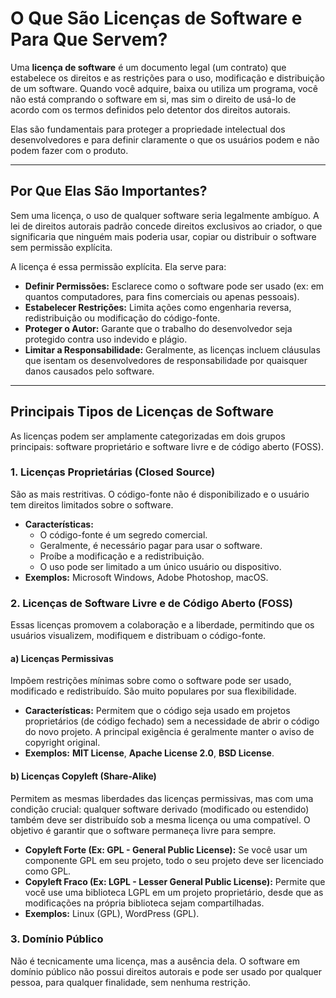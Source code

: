 # O Que São Licenças de Software e Para Que Servem?

Uma **licença de software** é um documento legal (um contrato) que estabelece os direitos e as restrições para o uso, modificação e distribuição de um software. Quando você adquire, baixa ou utiliza um programa, você não está comprando o software em si, mas sim o direito de usá-lo de acordo com os termos definidos pelo detentor dos direitos autorais.

Elas são fundamentais para proteger a propriedade intelectual dos desenvolvedores e para definir claramente o que os usuários podem e não podem fazer com o produto.

---

## Por Que Elas São Importantes?

Sem uma licença, o uso de qualquer software seria legalmente ambíguo. A lei de direitos autorais padrão concede direitos exclusivos ao criador, o que significaria que ninguém mais poderia usar, copiar ou distribuir o software sem permissão explícita.

A licença é essa permissão explícita. Ela serve para:

*   **Definir Permissões:** Esclarece como o software pode ser usado (ex: em quantos computadores, para fins comerciais ou apenas pessoais).
*   **Estabelecer Restrições:** Limita ações como engenharia reversa, redistribuição ou modificação do código-fonte.
*   **Proteger o Autor:** Garante que o trabalho do desenvolvedor seja protegido contra uso indevido e plágio.
*   **Limitar a Responsabilidade:** Geralmente, as licenças incluem cláusulas que isentam os desenvolvedores de responsabilidade por quaisquer danos causados pelo software.

---

## Principais Tipos de Licenças de Software

As licenças podem ser amplamente categorizadas em dois grupos principais: software proprietário e software livre e de código aberto (FOSS).

### 1. Licenças Proprietárias (Closed Source)

São as mais restritivas. O código-fonte não é disponibilizado e o usuário tem direitos limitados sobre o software.

*   **Características:**
    *   O código-fonte é um segredo comercial.
    *   Geralmente, é necessário pagar para usar o software.
    *   Proíbe a modificação e a redistribuição.
    *   O uso pode ser limitado a um único usuário ou dispositivo.
*   **Exemplos:** Microsoft Windows, Adobe Photoshop, macOS.

### 2. Licenças de Software Livre e de Código Aberto (FOSS)

Essas licenças promovem a colaboração e a liberdade, permitindo que os usuários visualizem, modifiquem e distribuam o código-fonte.

#### a) Licenças Permissivas

Impõem restrições mínimas sobre como o software pode ser usado, modificado e redistribuído. São muito populares por sua flexibilidade.

*   **Características:** Permitem que o código seja usado em projetos proprietários (de código fechado) sem a necessidade de abrir o código do novo projeto. A principal exigência é geralmente manter o aviso de copyright original.
*   **Exemplos:** **MIT License**, **Apache License 2.0**, **BSD License**.

#### b) Licenças Copyleft (Share-Alike)

Permitem as mesmas liberdades das licenças permissivas, mas com uma condição crucial: qualquer software derivado (modificado ou estendido) também deve ser distribuído sob a mesma licença ou uma compatível. O objetivo é garantir que o software permaneça livre para sempre.

*   **Copyleft Forte (Ex: GPL - General Public License):** Se você usar um componente GPL em seu projeto, todo o seu projeto deve ser licenciado como GPL.
*   **Copyleft Fraco (Ex: LGPL - Lesser General Public License):** Permite que você use uma biblioteca LGPL em um projeto proprietário, desde que as modificações na própria biblioteca sejam compartilhadas.
*   **Exemplos:** Linux (GPL), WordPress (GPL).

### 3. Domínio Público

Não é tecnicamente uma licença, mas a ausência dela. O software em domínio público não possui direitos autorais e pode ser usado por qualquer pessoa, para qualquer finalidade, sem nenhuma restrição.